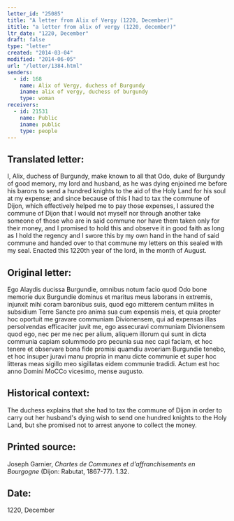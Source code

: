 ```yaml
---
letter_id: "25085"
title: "A letter from Alix of Vergy (1220, December)"
ititle: "a letter from alix of vergy (1220, december)"
ltr_date: "1220, December"
draft: false
type: "letter"
created: "2014-03-04"
modified: "2014-06-05"
url: "/letter/1384.html"
senders:
  - id: 168
    name: Alix of Vergy, duchess of Burgundy
    iname: alix of vergy, duchess of burgundy
    type: woman
receivers:
  - id: 21531
    name: Public
    iname: public
    type: people
---
```

<h2> Translated letter:</h2>I, Alix, duchess of Burgundy, make known to all that Odo, duke of Burgundy of good memory, my lord and husband, as he was dying enjoined me before his barons to send a hundred knights to the aid of the Holy Land for his soul at my expense; and since because of this I had to tax the commune of Dijon, which effectively helped me to pay those expenses, I assured the commune of Dijon that I would not myself nor through another take someone of those who are in said commune nor have them taken only for their money, and I promised to hold this and observe it in good faith as long as I hold the regency and I swore this by my own hand in the hand of said commune and handed over to that commune my letters on this sealed with my seal.  Enacted this 1220th year of the lord, in the month of August.
<h2 class="mt-4"> Original letter:</h2>Ego Alaydis ducissa Burgundie, omnibus notum facio quod Odo bone memorie dux Burgundie dominus et maritus meus laborans in extremis, injunxit mihi coram baronibus suis, quod ego mitterem centum milites in subsidium Terre Sancte pro anima sua cum expensis meis, et quia propter hoc oportuit me gravare communiam Divionensem, qui ad expensas illas persolvendas efficaciter juvit me, ego assecuravi communiam Divionensem quod ego, nec per me nec per alium, aliquem illorum qui sunt in dicta communia capiam solummodo pro pecunia sua nec capi faciam, et hoc tenere et observare bona fide promisi quamdiu avoeriam Burgundie tenebo, et hoc insuper juravi manu propria in manu dicte communie et super hoc litteras meas sigillo meo sigillatas eidem communie tradidi.  Actum est hoc anno Domini MoCCo vicesimo, mense augusto.
<h2 class="mt-4"> Historical context:</h2>The duchess explains that she had to tax the commune of Dijon in order to carry out her husband's dying wish to send one hundred knights to the Holy Land, but she promised not to arrest anyone to collect the money.
<h2 class="mt-4"> Printed source:</h2><p>Joseph Garnier,<em> Chartes de Communes et d'affranchisements en Bourgogne</em> (Dijon: Rabutat, 1867-77). 1.32.</p><h2 class="mt-4"> Date:</h2>1220, December